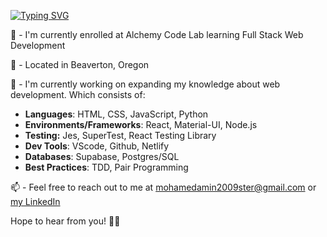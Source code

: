 
[![Typing SVG](https://readme-typing-svg.herokuapp.com?center=true&vCenter=true&lines=Hello+There!+I'm+Mohamed+%F0%9F%91%8B)](https://git.io/typing-svg)

<!--
### Hello there! I'm Mohamed 👋🏾
**taha-amin/taha-amin** is a ✨ _special_ ✨ repository because its `README.md` (this file) appears on your GitHub profile.

Here are some ideas to get you started:

- 🔭 I’m currently working on ...
- 🌱 I’m currently learning ...
- 👯 I’m looking to collaborate on ...
- 🤔 I’m looking for help with ...
- 💬 Ask me about ...
- 📫 How to reach me: ...
- 😄 Pronouns: ...
- ⚡ Fun fact: ...
-->
🌱 - I'm currently enrolled at Alchemy Code Lab learning Full Stack Web Development

📍 - Located in Beaverton, Oregon

🔭 - I'm currently working on expanding my knowledge about web development. Which consists of:
* __Languages__: HTML, CSS, JavaScript, Python
* __Environments/Frameworks__: React, Material-UI, Node.js
* __Testing:__ Jes, SuperTest, React Testing Library
* __Dev Tools__: VScode, Github, Netlify
* __Databases__: Supabase, Postgres/SQL
* __Best Practices__: TDD, Pair Programming



📫 - Feel free to reach out to me at mohamedamin2009ster@gmail.com or [my LinkedIn](https://www.linkedin.com/in/mohaamin// "my-LinkedIn")

Hope to hear from you! ✌🏾
